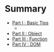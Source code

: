 # Summary


* [Part I : Basic Tips][010]
    * [][011]
* [Part II : Object][020]
* [Part III : Function][030]
* [Part IV : DOM][040]


[010]:part01/README.md
[011]:part01/avoid_abusing_global_variables.md
[012]:part01/for_loop.md
[013]:part01/avoid_implicit_typecast.md

[020]:part02/README.md
[021]:part02/namespace.md
[022]:part02/public_and_private.md
[023]:part02/module_pattern.md

[030]:part03/README.md
[031]:part03/README.md
[032]:part03/README.md
[033]:part03/README.md
[034]:part03/README.md
[035]:part03/README.md

[040]:part04/README.md